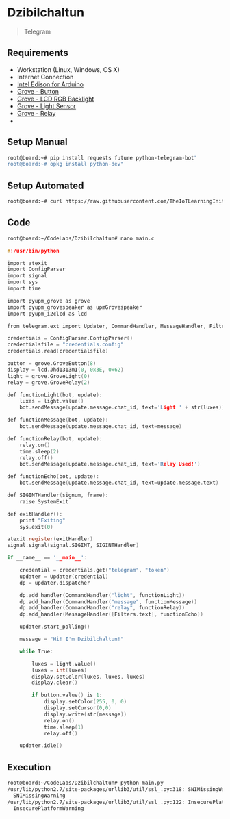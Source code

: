 # Dzibilchaltun

> Telegram

## Requirements

- Workstation (Linux, Windows, OS X)
- Internet Connection
- [Intel Edison for Arduino](https://www.seeedstudio.com/Intel%C2%AE-Edison-for-Arduino-p-2149.html)
- [Grove - Button](https://www.seeedstudio.com/Grove-Button-p-766.html)
- [Grove - LCD RGB Backlight](http://wiki.seeed.cc/Grove-LCD_RGB_Backlight/)
- [Grove - Light Sensor](https://www.seeedstudio.com/Grove-Light-Sensor-p-746.html)
- [Grove - Relay](https://www.seeedstudio.com/Grove-Relay-p-769.html)
- 

## Setup Manual

```sh
root@board:~# pip install requests future python-telegram-bot"
root@board:~# opkg install python-dev"
```

## Setup Automated

```sh
root@board:~# curl https://raw.githubusercontent.com/TheIoTLearningInitiative/CodeLabs/master/Dzibilchaltun/setup.sh -o - | sh
```

## Code

```sh
root@board:~/CodeLabs/Dzibilchaltun# nano main.c
```

```c
#!/usr/bin/python

import atexit
import ConfigParser
import signal
import sys
import time

import pyupm_grove as grove
import pyupm_grovespeaker as upmGrovespeaker
import pyupm_i2clcd as lcd

from telegram.ext import Updater, CommandHandler, MessageHandler, Filters

credentials = ConfigParser.ConfigParser()
credentialsfile = "credentials.config"
credentials.read(credentialsfile)

button = grove.GroveButton(8)
display = lcd.Jhd1313m1(0, 0x3E, 0x62)
light = grove.GroveLight(0)
relay = grove.GroveRelay(2)

def functionLight(bot, update):
    luxes = light.value()
    bot.sendMessage(update.message.chat_id, text='Light ' + str(luxes))

def functionMessage(bot, update):
    bot.sendMessage(update.message.chat_id, text=message)

def functionRelay(bot, update):
    relay.on()
    time.sleep(2)
    relay.off()
    bot.sendMessage(update.message.chat_id, text='Relay Used!')

def functionEcho(bot, update):
    bot.sendMessage(update.message.chat_id, text=update.message.text)

def SIGINTHandler(signum, frame):
	raise SystemExit

def exitHandler():
	print "Exiting"
	sys.exit(0)

atexit.register(exitHandler)
signal.signal(signal.SIGINT, SIGINTHandler)

if __name__ == '__main__':

    credential = credentials.get("telegram", "token")
    updater = Updater(credential)
    dp = updater.dispatcher

    dp.add_handler(CommandHandler("light", functionLight))
    dp.add_handler(CommandHandler("message", functionMessage))
    dp.add_handler(CommandHandler("relay", functionRelay))
    dp.add_handler(MessageHandler([Filters.text], functionEcho))

    updater.start_polling()

    message = "Hi! I'm Dzibilchaltun!"

    while True:

        luxes = light.value()
        luxes = int(luxes)    
        display.setColor(luxes, luxes, luxes)
        display.clear()

        if button.value() is 1:
            display.setColor(255, 0, 0)
            display.setCursor(0,0)
            display.write(str(message))
            relay.on()
            time.sleep(1)
            relay.off()

    updater.idle()
```

## Execution

```sh
root@board:~/CodeLabs/Dzibilchaltun# python main.py
/usr/lib/python2.7/site-packages/urllib3/util/ssl_.py:318: SNIMissingWarning: An HTTPS request has been made, but the SNI (Subject Name Indication) extension to TLS is not available on this platform. This may cause the server to present an incorrect TLS certificate, which can cause validation failures. You can upgrade to a newer version of Python to solve this. For more information, see https://urllib3.readthedocs.io/en/latest/security.html#snimissingwarning.
  SNIMissingWarning
/usr/lib/python2.7/site-packages/urllib3/util/ssl_.py:122: InsecurePlatformWarning: A true SSLContext object is not available. This prevents urllib3 from configuring SSL appropriately and may cause certain SSL connections to fail. You can upgrade to a newer version of Python to solve this. For more information, see https://urllib3.readthedocs.io/en/latest/security.html#insecureplatformwarning.
  InsecurePlatformWarning
  
```
